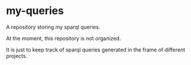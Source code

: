 # my-queries

A repository storing my sparql queries.

At the moment, this repository is not organized.

It is just to keep track of sparql queries generated in the frame of different projects.
